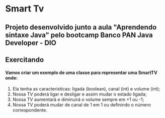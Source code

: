 # Smart Tv
## Projeto desenvolvido junto a aula "Aprendendo sintaxe Java" pelo bootcamp Banco PAN Java Developer - DIO

## Exercitando
#### Vamos criar um exemplo de uma classe para representar uma SmartTV onde:

1. Ela tenha as características: ligada (boolean), canal (int) e volume (int);
2. Nossa TV poderá ligar e desligar e assim mudar o estado ligada;
3. Nossa TV aumentará e diminuirá o volume sempre em +1 ou -1;
4. Nossa TV poderá mudar de canal de 1 em 1 ou definindo o número correspondente.
